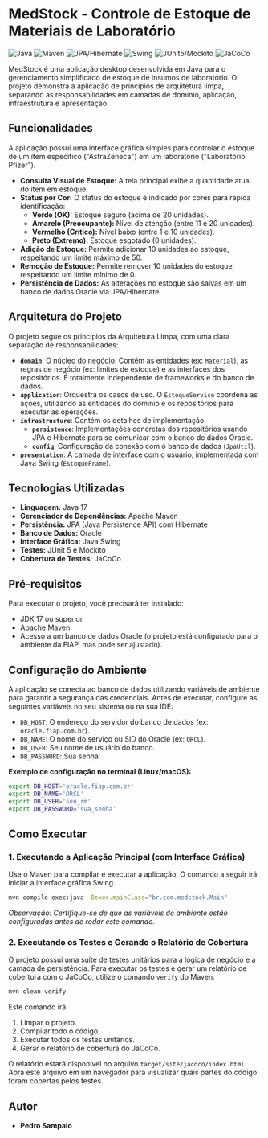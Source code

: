 # MedStock - Controle de Estoque de Materiais de Laboratório

![Java](https://img.shields.io/badge/Java-17-blue.svg)
![Maven](https://img.shields.io/badge/Maven-3.8-brightgreen.svg)
![JPA/Hibernate](https://img.shields.io/badge/JPA%2FHibernate-5.6-orange.svg)
![Swing](https://img.shields.io/badge/UI-Swing-red.svg)
![JUnit5/Mockito](https://img.shields.io/badge/Tests-JUnit5%2FMockito-green.svg)
![JaCoCo](https://img.shields.io/badge/Coverage-JaCoCo-yellow.svg)

MedStock é uma aplicação desktop desenvolvida em Java para o gerenciamento simplificado de estoque de insumos de laboratório. O projeto demonstra a aplicação de princípios de arquitetura limpa, separando as responsabilidades em camadas de domínio, aplicação, infraestrutura e apresentação.

## Funcionalidades

A aplicação possui uma interface gráfica simples para controlar o estoque de um item específico ("AstraZeneca") em um laboratório ("Laboratório Pfizer").

*   **Consulta Visual de Estoque:** A tela principal exibe a quantidade atual do item em estoque.
*   **Status por Cor:** O status do estoque é indicado por cores para rápida identificação:
    *   **Verde (OK):** Estoque seguro (acima de 20 unidades).
    *   **Amarelo (Preocupante):** Nível de atenção (entre 11 e 20 unidades).
    *   **Vermelho (Crítico):** Nível baixo (entre 1 e 10 unidades).
    *   **Preto (Extremo):** Estoque esgotado (0 unidades).
*   **Adição de Estoque:** Permite adicionar 10 unidades ao estoque, respeitando um limite máximo de 50.
*   **Remoção de Estoque:** Permite remover 10 unidades do estoque, respeitando um limite mínimo de 0.
*   **Persistência de Dados:** As alterações no estoque são salvas em um banco de dados Oracle via JPA/Hibernate.

## Arquitetura do Projeto

O projeto segue os princípios da Arquitetura Limpa, com uma clara separação de responsabilidades:

*   **`domain`**: O núcleo do negócio. Contém as entidades (ex: `Material`), as regras de negócio (ex: limites de estoque) e as interfaces dos repositórios. É totalmente independente de frameworks e do banco de dados.
*   **`application`**: Orquestra os casos de uso. O `EstoqueService` coordena as ações, utilizando as entidades do domínio e os repositórios para executar as operações.
*   **`infrastructure`**: Contém os detalhes de implementação.
    *   **`persistence`**: Implementações concretas dos repositórios usando JPA e Hibernate para se comunicar com o banco de dados Oracle.
    *   **`config`**: Configuração da conexão com o banco de dados (`JpaUtil`).
*   **`presentation`**: A camada de interface com o usuário, implementada com Java Swing (`EstoqueFrame`).

## Tecnologias Utilizadas

*   **Linguagem:** Java 17
*   **Gerenciador de Dependências:** Apache Maven
*   **Persistência:** JPA (Java Persistence API) com Hibernate
*   **Banco de Dados:** Oracle
*   **Interface Gráfica:** Java Swing
*   **Testes:** JUnit 5 e Mockito
*   **Cobertura de Testes:** JaCoCo

## Pré-requisitos

Para executar o projeto, você precisará ter instalado:

*   JDK 17 ou superior
*   Apache Maven
*   Acesso a um banco de dados Oracle (o projeto está configurado para o ambiente da FIAP, mas pode ser ajustado).

## Configuração do Ambiente

A aplicação se conecta ao banco de dados utilizando variáveis de ambiente para garantir a segurança das credenciais. Antes de executar, configure as seguintes variáveis no seu sistema ou na sua IDE:

*   `DB_HOST`: O endereço do servidor do banco de dados (ex: `oracle.fiap.com.br`).
*   `DB_NAME`: O nome do serviço ou SID do Oracle (ex: `ORCL`).
*   `DB_USER`: Seu nome de usuário do banco.
*   `DB_PASSWORD`: Sua senha.

**Exemplo de configuração no terminal (Linux/macOS):**
```bash
export DB_HOST='oracle.fiap.com.br'
export DB_NAME='ORCL'
export DB_USER='seu_rm'
export DB_PASSWORD='sua_senha'
```

## Como Executar

### 1. Executando a Aplicação Principal (com Interface Gráfica)

Use o Maven para compilar e executar a aplicação. O comando a seguir irá iniciar a interface gráfica Swing.

```bash
mvn compile exec:java -Dexec.mainClass="br.com.medstock.Main"
```
*Observação: Certifique-se de que as variáveis de ambiente estão configuradas antes de rodar este comando.*

### 2. Executando os Testes e Gerando o Relatório de Cobertura

O projeto possui uma suíte de testes unitários para a lógica de negócio e a camada de persistência. Para executar os testes e gerar um relatório de cobertura com o JaCoCo, utilize o comando `verify` do Maven.

```bash
mvn clean verify
```
Este comando irá:
1.  Limpar o projeto.
2.  Compilar todo o código.
3.  Executar todos os testes unitários.
4.  Gerar o relatório de cobertura do JaCoCo.

O relatório estará disponível no arquivo `target/site/jacoco/index.html`. Abra este arquivo em um navegador para visualizar quais partes do código foram cobertas pelos testes.

## Autor

*   **Pedro Sampaio**